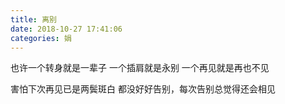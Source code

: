 ```yaml
---
title: 离别
date: 2018-10-27 17:41:06
categories: 娟
---
```


也许一个转身就是一辈子
一个插肩就是永别
一个再见就是再也不见

害怕下次再见已是两鬓斑白
都没好好告别，每次告别总觉得还会相见